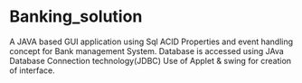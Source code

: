 # Banking_solution
A JAVA based GUI application using Sql ACID Properties and event handling concept for Bank management System.
Database is accessed using JAva Database Connection technology(JDBC)
Use of Applet & swing for creation of interface.
